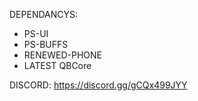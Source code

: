 DEPENDANCYS:

- PS-UI
- PS-BUFFS
- RENEWED-PHONE
- LATEST QBCore


DISCORD:
https://discord.gg/gCQx499JYY